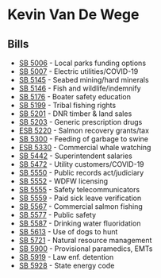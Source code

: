 # Kevin Van De Wege
## Bills
* [SB 5006](bill/2021-22/sb/5006/) - Local parks funding options
* [SB 5007](bill/2021-22/sb/5007/) - Electric utilities/COVID-19
* [SB 5145](bill/2021-22/sb/5145/) - Seabed mining/hard minerals
* [SB 5146](bill/2021-22/sb/5146/) - Fish and wildlife/indemnify
* [SB 5176](bill/2021-22/sb/5176/) - Boater safety education
* [SB 5199](bill/2021-22/sb/5199/) - Tribal fishing rights
* [SB 5201](bill/2021-22/sb/5201/) - DNR timber & land sales
* [SB 5203](bill/2021-22/sb/5203/) - Generic prescription drugs
* [ESB 5220](bill/2021-22/esb/5220/) - Salmon recovery grants/tax
* [SB 5300](bill/2021-22/sb/5300/) - Feeding of garbage to swine
* [ESB 5330](bill/2021-22/esb/5330/) - Commercial whale watching
* [SB 5442](bill/2021-22/sb/5442/) - Superintendent salaries
* [SB 5472](bill/2021-22/sb/5472/) - Utility customers/COVID-19
* [SB 5550](bill/2021-22/sb/5550/) - Public records act/judiciary
* [SB 5552](bill/2021-22/sb/5552/) - WDFW licensing
* [SB 5555](bill/2021-22/sb/5555/) - Safety telecommunicators
* [SB 5559](bill/2021-22/sb/5559/) - Paid sick leave verification
* [SB 5567](bill/2021-22/sb/5567/) - Commercial salmon fishing
* [SB 5577](bill/2021-22/sb/5577/) - Public safety
* [SB 5587](bill/2021-22/sb/5587/) - Drinking water fluoridation
* [SB 5613](bill/2021-22/sb/5613/) - Use of dogs to hunt
* [SB 5721](bill/2021-22/sb/5721/) - Natural resource management
* [SB 5900](bill/2021-22/sb/5900/) - Provisional paramedics, EMTs
* [SB 5919](bill/2021-22/sb/5919/) - Law enf. detention
* [SB 5928](bill/2021-22/sb/5928/) - State energy code
